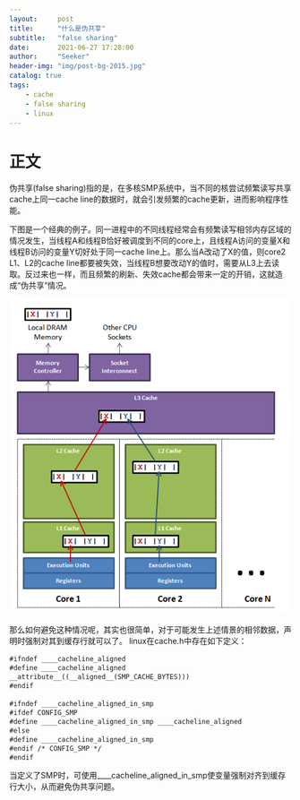 ```yaml
---
layout:     post
title:      "什么是伪共享"
subtitle:   "false sharing"
date:       2021-06-27 17:28:00
author:     "Seeker"
header-img: "img/post-bg-2015.jpg"
catalog: true
tags:
    - cache
    - false sharing
    - linux
---
```


# 正文
伪共享(false sharing)指的是，在多核SMP系统中，当不同的核尝试频繁读写共享cache上同一cache line的数据时，就会引发频繁的cache更新，进而影响程序性能。

下图是一个经典的例子。同一进程中的不同线程经常会有频繁读写相邻内存区域的情况发生，当线程A和线程B恰好被调度到不同的core上，且线程A访问的变量X和线程B访问的变量Y切好处于同一cache line上。那么当A改动了X的值，则core2 L1、L2的cache line都要被失效，当线程B想要改动Y的值时，需要从L3上去读取。反过来也一样，而且频繁的刷新、失效cache都会带来一定的开销，这就造成“伪共享”情况。

![img](/img/falsesharing/example.png)

那么如何避免这种情况呢，其实也很简单，对于可能发生上述情景的相邻数据，声明时强制对其到缓存行就可以了。
linux在cache.h中存在如下定义：

    #ifndef ____cacheline_aligned
    #define ____cacheline_aligned __attribute__((__aligned__(SMP_CACHE_BYTES)))
    #endif

    #ifndef ____cacheline_aligned_in_smp
    #ifdef CONFIG_SMP
    #define ____cacheline_aligned_in_smp ____cacheline_aligned
    #else
    #define ____cacheline_aligned_in_smp
    #endif /* CONFIG_SMP */
    #endif

当定义了SMP时，可使用____cacheline_aligned_in_smp使变量强制对齐到缓存行大小，从而避免伪共享问题。